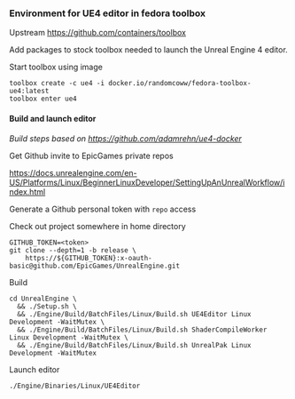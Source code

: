 ### Environment for UE4 editor in fedora toolbox

Upstream https://github.com/containers/toolbox

Add packages to stock toolbox needed to launch the Unreal Engine 4 editor.

Start toolbox using image
```
toolbox create -c ue4 -i docker.io/randomcoww/fedora-toolbox-ue4:latest
toolbox enter ue4
```

#### Build and launch editor

*Build steps based on https://github.com/adamrehn/ue4-docker*

Get Github invite to EpicGames private repos

https://docs.unrealengine.com/en-US/Platforms/Linux/BeginnerLinuxDeveloper/SettingUpAnUnrealWorkflow/index.html

Generate a Github personal token with `repo` access

Check out project somewhere in home directory
```
GITHUB_TOKEN=<token>
git clone --depth=1 -b release \
    https://${GITHUB_TOKEN}:x-oauth-basic@github.com/EpicGames/UnrealEngine.git 
```

Build
```
cd UnrealEngine \
  && ./Setup.sh \
  && ./Engine/Build/BatchFiles/Linux/Build.sh UE4Editor Linux Development -WaitMutex \
  && ./Engine/Build/BatchFiles/Linux/Build.sh ShaderCompileWorker Linux Development -WaitMutex \
  && ./Engine/Build/BatchFiles/Linux/Build.sh UnrealPak Linux Development -WaitMutex
```

Launch editor
```
./Engine/Binaries/Linux/UE4Editor
```
